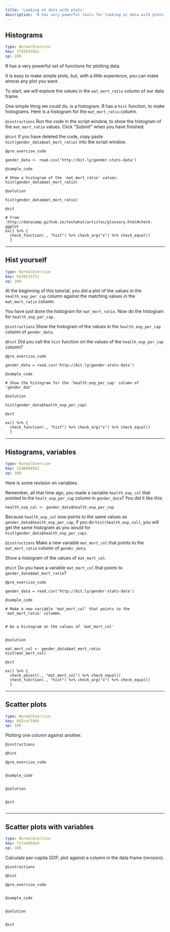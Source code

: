 ```yaml
---
title: 'Looking at data with plots'
description: 'R has very powerful tools for looking at data with plots.  We explore some simple plots.'
---
```


## Histograms

```yaml
type: NormalExercise
key: 37d36434b1
xp: 100
```

R has a very powerful set of functions for plotting data.

It is easy to make simple plots, but, with a little experience, you can make almost any plot you want.

To start, we will explore the values in the `mat_mort_ratio` column of our data frame.

One simple thing we could do, is a histogram.  R has a `hist` function, to make histograms.  Here is a histogram for the `mat_mort_ratio` column.

`@instructions`
Run the code in the script window, to show the histogram of the `mat_mort_ratio` values.  Click "Submit" when you have finished.

`@hint`
If you have deleted the code, copy paste `hist(gender_data$mat_mort_ratio)`
into the script window.

`@pre_exercise_code`
```{r}
gender_data <- read.csv('http://bit.ly/gender-stats-data')
```

`@sample_code`
```{r}
# Show a histogram of the `mat_mort_ratio` values.
hist(gender_data$mat_mort_ratio)
```

`@solution`
```{r}
hist(gender_data$mat_mort_ratio)
```

`@sct`
```{r}
# From :http://datacamp.github.io/testwhat/articles/glossary.html#check-ggplot
ex() %>% {
  check_function(., "hist") %>% check_arg("x") %>% check_equal()
  }
```

---

## Hist yourself

```yaml
type: NormalExercise
key: bd38b15751
xp: 100
```

At the beginning of this tutorial, you did a plot of the values in the
`health_exp_per_cap` column against the matching values in the `mat_mort_ratio`
column.

You have just done the histogram for `mat_mort_ratio`.  Now do the histogram for `health_exp_per_cap`.


`@instructions`
Show the histogram of the values in the `health_exp_per_cap` column of
`gender_data`.


`@hint`
Did you call the `hist` function on the values of the `health_exp_per_cap`
column?

`@pre_exercise_code`
```{r}
gender_data = read.csv('http://bit.ly/gender-stats-data')
```

`@sample_code`
```{r}
# Show the histogram for the 'health_exp_per_cap' column of 'gender_dat'

```

`@solution`
```{r}
hist(gender_data$health_exp_per_cap)
```

`@sct`
```{r}
ex() %>% {
  check_function(., "hist") %>% check_arg("x") %>% check_equal()
  }
```

---

## Histograms, variables

```yaml
type: NormalExercise
key: 32d8888562
xp: 100
```

Here is some revision on variables.

Remember, all that time ago, you made a variable `health_exp_col` that pointed to the `healt_exp_per_cap` column in `gender_data`?  You did it like this:

```{r}
health_exp_col <- gender_data$health_exp_per_cap
```

Because `health_exp_col` now points to the same values as `gender_data$health_exp_per_cap`, if you do `hist(health_exp_col)`, you will get the same histogram as you would for `hist(gender_data$health_exp_per_cap)`.

`@instructions`
Make a new variable `mat_mort_col` that points to the `mat_mort_ratio` column of `gender_data`.

Show a histogram of the values of `mat_mort_col`.

`@hint`
Do you have a variable `mat_mort_col` that points to `gender_data$mat_mort_ratio`?

`@pre_exercise_code`
```{r}
gender_data = read.csv('http://bit.ly/gender-stats-data')
```

`@sample_code`
```{r}
# Make a new variable 'mat_mort_col' that points to the 'mat_mort_ratio' colummn.


# Do a histogram on the values of 'mat_mort_col'


```

`@solution`
```{r}
mat_mort_col <- gender_data$mat_mort_ratio
hist(mat_mort_col)
```

`@sct`
```{r}
ex() %>% {
  check_object(., "mat_mort_col") %>% check_equal()
  check_function(., "hist") %>% check_arg("x") %>% check_equal()
  }
```

---

## Scatter plots

```yaml
type: NormalExercise
key: 002cef1965
xp: 100
```

Plotting one column against another.

`@instructions`


`@hint`


`@pre_exercise_code`
```{r}

```

`@sample_code`
```{r}

```

`@solution`
```{r}

```

`@sct`
```{r}

```

---

## Scatter plots with variables

```yaml
type: NormalExercise
key: f1fad864ed
xp: 100
```

Calculate per-capita GDP, plot against a column in the data frame (revision).

`@instructions`


`@hint`


`@pre_exercise_code`
```{r}

```

`@sample_code`
```{r}

```

`@solution`
```{r}

```

`@sct`
```{r}

```
